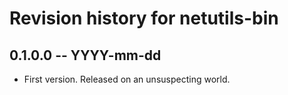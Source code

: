 # Revision history for netutils-bin

## 0.1.0.0  -- YYYY-mm-dd

* First version. Released on an unsuspecting world.
